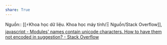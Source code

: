 ```yaml
---
share: True
---
```

Nguồn:: [[⚡Khoa học dữ liệu. Khoa học máy tính/Ξ Nguồn/Stack Overflow]], [javascript - Modules' names contain unicode characters. How to have them not encoded in suggestion? - Stack Overflow](https://stackoverflow.com/questions/76764132/modules-names-contain-unicode-characters-how-to-have-them-not-encoded-in-sugge?noredirect=1#comment135339409_76764132)